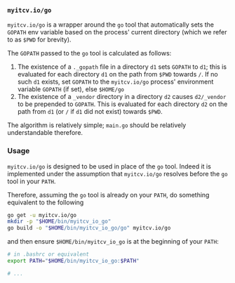 ### `myitcv.io/go`

`myitcv.io/go` is a wrapper around the `go` tool that automatically sets the `GOPATH` env variable based on the process'
current directory (which we refer to as `$PWD` for brevity).

The `GOPATH` passed to the `go` tool is calculated as follows:

1. The existence of a `._gopath` file in a directory `d1` sets `GOPATH` to `d1`; this is evaluated for each directory
   `d1` on the path from `$PWD` towards `/`. If no such `d1` exists, set `GOPATH` to the `myitcv.io/go` process'
   environment variable `GOPATH` (if set), else `$HOME/go`
2. The existence of a `_vendor` directory in a directory `d2` causes `d2/_vendor` to be prepended to `GOPATH`. This is
   evaluated for each directory `d2` on the path from `d1` (or `/` if `d1` did not exist) towards `$PWD`.

The algorithm is relatively simple; `main.go` should be relatively understandable therefore.

### Usage

`myitcv.io/go` is designed to be used in place of the `go` tool. Indeed it is implemented under the assumption that
`myitcv.io/go` resolves before the `go` tool in your `PATH`.

Therefore, assuming the `go` tool is already on your `PATH`, do something equivalent to the following

```bash
go get -u myitcv.io/go
mkdir -p "$HOME/bin/myitcv_io_go"
go build -o "$HOME/bin/myitcv_io_go/go" myitcv.io/go
```

and then ensure `$HOME/bin/myitcv_io_go` is at the beginning of your `PATH`:

```bash
# in .bashrc or equivalent
export PATH="$HOME/bin/myitcv_io_go:$PATH"

# ...
```
